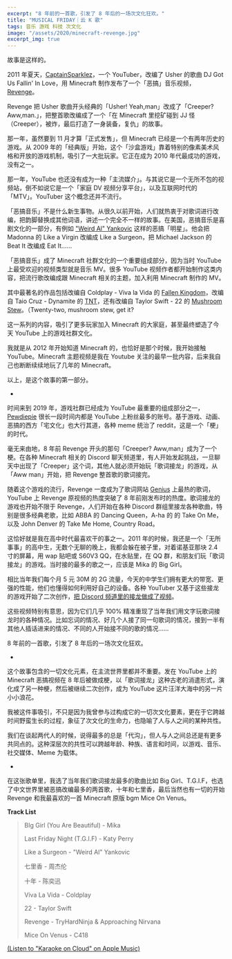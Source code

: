 ```yaml
---
excerpt: "8 年前的一首歌，引发了 8 年后的一场次文化狂欢。"
title: "MUSICAL FRIDAY｜云 K 歌"
tags: 音乐 游戏 科技 次文化
image: "/assets/2020/minecraft-revenge.jpg"
excerpt_img: true
---
```


故事是这样的。

2011 年夏天，[CaptainSparklez](https://www.youtube.com/user/CaptainSparklez)，一个 YouTuber，改编了 Usher 的歌曲 DJ Got Us Fallin' In Love，用 Minecraft 制作发布了一个「恶搞」音乐视频，[Revenge](https://www.youtube.com/watch?v=cPJUBQd-PNM)。

Revenge 把 Usher 歌曲开头经典的「Usher! Yeah,man」改成了「Creeper? Aww,man.」，把整首歌改编成了一个「在 Minecraft 里挖矿碰到 JJ 怪（Creeper），被炸，最后打造了一身装备，复仇」的故事。

那一年，虽然要到 11 月才算「正式发售」，但 Minecraft 已经是一个有两年历史的游戏。从 2009 年的「经典版」开始，这个「沙盒游戏」靠着特别的像素美术风格和开放的游戏机制，吸引了一大批玩家。它正在成为 2010 年代最成功的游戏，没有之一。

那一年，YouTube 也还没有成为一种「主流媒介」。与其说它是一个无所不包的视频站，倒不如说它是一个「家庭 DV 视频分享平台」，以及互联网时代的「MTV」。YouTuber 这个概念还并不流行。

「恶搞音乐」不是什么新生事物。从很久以前开始，人们就热衷于对歌词进行改编，把韵脚替换成其他词语，讲述一个完全不一样的故事。在美国，恶搞音乐是喜剧文化的一部分，有例如 ["Weird Al" Yankovic](https://en.wikipedia.org/wiki/%22Weird_Al%22_Yankovic) 这样的恶搞「明星」。他会把 Madonna 的 Like a Virgin 改编成 Like a Surgeon，把 Michael Jackson 的 Beat It 改编成 Eat It……

「恶搞音乐」成了 Minecraft 社群文化的一个重要组成部分，因为当时 YouTube 上最受欢迎的视频类型就是音乐 MV。很多 YouTube 视频作者都开始制作这类内容，把流行歌改编成跟 Minecraft 相关的主题，加入利用 Minecraft 制作的 MV。

其中最著名的作品包括改编自 Coldplay - Viva la Vida 的 [Fallen Kingdom](https://www.youtube.com/watch?v=I-sH53vXP2A)，改编自 Taio Cruz - Dynamite 的 [TNT](https://www.youtube.com/watch?v=k2rDbRUDkds)，还有改编自 Taylor Swift - 22 的 [Mushroom Stew](https://www.youtube.com/watch?v=3Xt40GQjdf4)。（Twenty-two, mushroom stew, get it?

这一系列的内容，吸引了更多玩家加入 Minecraft 的大家庭，甚至最终塑造了今天 YouTube 上的游戏社群文化。

我就是从 2012 年开始知道 Minecraft 的，也恰好是那个时候，我开始接触 YouTube。Minecraft 主题视频是我在 Youtube 关注的最早一批内容，后来我自己也断断续续地玩了几年的 Minecraft。

以上，是这个故事的第一部分。

-

时间来到 2019 年，游戏社群已经成为 YouTube 最重要的组成部分之一，[Pewdiepie](https://www.youtube.com/user/PewDiePie) 很长一段时间内都是 YouTube 上粉丝最多的账号。基于游戏、动画、恶搞的西方「宅文化」也大行其道，各种 meme 统治了 reddit，这是一个「梗」的时代。

毫无来由地，8 年前 Revenge 开头的那句「Creeper? Aww,man」成为了一个梗。在各种 Minecraft 相关的 Discord 聊天频道里，有人开始发起挑战，一旦聊天中出现了「Creeper」这个词，其他人就必须开始玩「歌词接龙」的游戏，从「Aww man」开始，把 Revenge 整首歌的歌词接完。

随着这个游戏的流行，Revenge 一度成为了歌词网站 [Genius](genius.com) 上最热的歌词，YouTube 上 Revenge 原视频的热度突破了 8 年前刚发布时的热度。歌词接龙的游戏也开始不限于 Revenge，人们开始在各种 Discord 群组里接龙各种歌曲，特别是很多经典老歌，比如 ABBA 的 Dancing Queen，A-ha 的 的 Take On Me，以及 John Denver 的 Take Me Home, Country Road。

这恰好就是我在高中时代最喜欢干的事之一。2011 年的时候，我还是一个「无所事事」的高中生，无数个无聊的晚上，我都会躲在被子里，对着诺基亚那块 2.4 寸的屏幕，用 wap 贴吧或 S60V3 QQ，在水贴里，在 QQ 群，和朋友们玩「歌词接龙」的游戏。当时接的最多的歌之一，应该是 Mika 的 Big Girl。

相比当年我们每个月 5 元 30M 的 2G 流量，今天的中学生们拥有更大的带宽、更强的性能，他们也懂得如何利用好自己的设备。各种 YouTuber 又基于这些接龙的游戏开始了二次创作，[把 Discord 频道里的接龙做成了视频](https://www.youtube.com/watch?v=90sqgexVelc)。

这些视频特别有意思，因为它们几乎 100% 精准重现了当年我们用文字玩歌词接龙时的各种情况。比如忘词的情况、好几个人接了同一句歌词的情况，接到一半有其他人插话进来的情况、不同的人开始接不同的歌的情况……

8 年前的一首歌，引发了 8 年后的一场次文化狂欢。

-

这个故事包含的一切文化元素，在主流世界里都并不重要。发在 YouTube 上的 Minecraft 恶搞视频在 8 年后被做成梗，以「歌词接龙」这种古老的消遣形式，演化成了另一种梗，然后被继续二次创作，成为 YouTube 这片汪洋大海中的另一片小小浪花。

我被这件事吸引，不只是因为我曾参与过构成它的一切次文化要素，更在于它跨越时间野蛮生长的过程，象征了次文化的生命力，也隐喻了人与人之间的某种共性。

我们在谈起两代人的时候，说得最多的总是「代沟」，但人与人之间总还是有更多共同点的。这种深层次的共性可以跨越年龄、种族、语言和时间，以游戏、音乐、社交媒体、Meme 为载体。

-

在这张歌单里，我选了当年我们歌词接龙最多的歌曲比如 Big Girl、T.G.I.F，也选了中文世界里被恶搞改编最多的两首歌，十年和七里香，最后当然也有一切的开始 Revenge 和我最喜欢的一首 Minecraft 原版 bgm Mice On Venus。

**Track List**

> BIg Girl (You Are Beautiful) - Mika
> 
> Last Friday Night (T.G.I.F) - Katy Perry
> 
> Like a Surgeon - "Weird Al" Yankovic
> 
> 七里香 - 周杰伦
> 
> 十年 - 陈奕迅
> 
> Viva La Vida - Coldplay
> 
> 22 - Taylor Swift
> 
> Revenge - TryHardNinja & Approaching Nirvana
> 
> Mice On Venus - C418

[(Listen to "Karaoke on Cloud" on Apple Music)](https://music.apple.com/us/playlist/karaoke-on-cloud/pl.u-9N9L1rpux89930N)